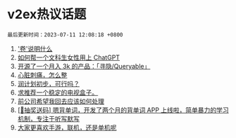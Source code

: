 # v2ex热议话题

`最后更新时间：2023-07-11 12:08:18 +0800`

1. ['卷'说明什么](https://www.v2ex.com/t/955676)
1. [如何帮一个文科生女性用上 ChatGPT](https://www.v2ex.com/t/955532)
1. [开源了一个月入 3k 的产品：「寻隐/Queryable」](https://www.v2ex.com/t/955496)
1. [心脏刺痛，怎么整](https://www.v2ex.com/t/955595)
1. [润计划初步，可行吗？](https://www.v2ex.com/t/955480)
1. [求推荐一个稳定的电视盒子。](https://www.v2ex.com/t/955489)
1. [前公司希望我回去应该如何处理](https://www.v2ex.com/t/955698)
1. [[🎁抽奖送码] 嗯背单词，开发了两个月的背单词 APP 上线啦，简单暴力的学习机制，专注于听写默写](https://www.v2ex.com/t/955717)
1. [大家更喜欢手游，联机，还是单机呢](https://www.v2ex.com/t/955534)

